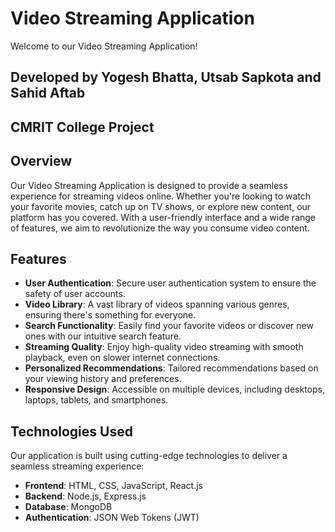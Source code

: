# Video Streaming Application

Welcome to our Video Streaming Application!

## Developed by Yogesh Bhatta, Utsab Sapkota and Sahid Aftab
## CMRIT College Project

## Overview

Our Video Streaming Application is designed to provide a seamless experience for streaming videos online. Whether you're looking to watch your favorite movies, catch up on TV shows, or explore new content, our platform has you covered. With a user-friendly interface and a wide range of features, we aim to revolutionize the way you consume video content.

## Features

- **User Authentication**: Secure user authentication system to ensure the safety of user accounts.
- **Video Library**: A vast library of videos spanning various genres, ensuring there's something for everyone.
- **Search Functionality**: Easily find your favorite videos or discover new ones with our intuitive search feature.
- **Streaming Quality**: Enjoy high-quality video streaming with smooth playback, even on slower internet connections.
- **Personalized Recommendations**: Tailored recommendations based on your viewing history and preferences.
- **Responsive Design**: Accessible on multiple devices, including desktops, laptops, tablets, and smartphones.

## Technologies Used

Our application is built using cutting-edge technologies to deliver a seamless streaming experience:

- **Frontend**: HTML, CSS, JavaScript, React.js
- **Backend**: Node.js, Express.js
- **Database**: MongoDB
- **Authentication**: JSON Web Tokens (JWT)
